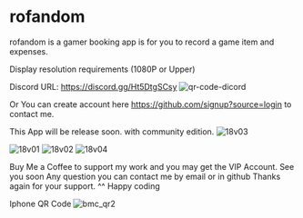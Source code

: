 # rofandom
rofandom is a gamer booking app is for you to record a game item and expenses.

Display resolution requirements (1080P or Upper)

Discord URL: https://discord.gg/Ht5DtgSCsy
![qr-code-dicord](https://github.com/icebreakero/rofandom/assets/143504409/ab3c049c-e445-4324-87be-bb06e5a1911d)

</h>Or You can create account here https://github.com/signup?source=login to contact me. </h>

This App will be release soon. with community edition.
![18v03](https://github.com/icebreakero/rofandom/assets/143504409/f4dda970-c2db-4c2c-bad3-e8766d382b8c)

![18v01](https://github.com/icebreakero/rofandom/assets/143504409/6d7f85ce-c50a-489d-85ef-0dc49f7e8c2d)
![18v02](https://github.com/icebreakero/rofandom/assets/143504409/4823e777-861d-425e-b1e5-179ef7edaa68)
![18v04](https://github.com/icebreakero/rofandom/assets/143504409/ceb4f7ae-21aa-48a2-a441-6ddde1df555b)


Buy Me a Coffee to support my work and you may get the VIP Account.
See you soon
Any question you can contact me by email or in github
Thanks again for your support. ^^ Happy coding

Iphone QR Code
![bmc_qr2](https://github.com/icebreakero/rofandom/assets/143504409/f81a43ad-2647-4929-ae0d-3fa0d99492db)
